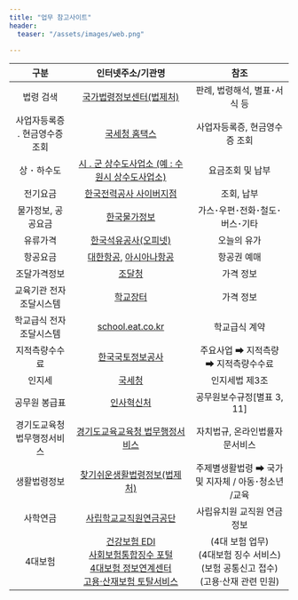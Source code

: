 ```yaml
---
title: "업무 참고사이트"
header:
  teaser: "/assets/images/web.png"

---
```



| 구분 | 인터넷주소/기관명 | 참조 |
|:----:|:---------------------------------:|:----:|
| 법령 검색 | [국가법령정보센터(법제처)](http://www.law.go.kr) | 판례, 법령해석, 별표･서식 등 |
| 사업자등록증 ․ 현금영수증 조회 | [국세청 홈택스](http://www.hometax.go.kr) | 사업자등록증, 현금영수증 조회 |
| 상 ･ 하수도 | [시 ․ 군 상수도사업소 (예 : 수원시 상수도사업소)](http://water.suwon.go.kr) | 요금조회 및 납부 |
| 전기요금 | [한국전력공사 사이버지점](http://home.kepco.co.kr) | 조회, 납부 |
| 물가정보, 공공요금 | [한국물가정보](http://www.kpi.or.kr) | 가스･우편･전화･철도･버스･기타 |
| 유류가격 | [한국석유공사(오피넷)](http://www.opinet.co.kr) | 오늘의 유가 |
| 항공요금 | [대한항공](http://koreanair.com), [아시아나항공](http://flyasiana.com) | 항공권 예매 |
| 조달가격정보 | [조달청](http://www.g2b.go.kr) | 가격 정보 |
| 교육기관 전자조달시스템 | [학교장터](http://www.s2b.kr) | 가격 정보 |
| 학교급식 전자조달시스템 | [school.eat.co.kr](http://school.eat.co.kr) | 학교급식 계약 |
| 지적측량수수료 | [한국국토정보공사](http://www.lx.or.kr) | 주요사업 ➡ 지적측량 ➡ 지적측량수수료 |
| 인지세 | [국세청](http://www.nts.go.kr) | 인지세법 제3조 |
| 공무원 봉급표 | [인사혁신처](http://www.mpm.go.kr) | 공무원보수규정[별표 3, 11] |
| 경기도교육청 법무행정서비스 | [경기도교육교육청 법무행정서비스](http://law.goe.go.kr) | 자치법규, 온라인법률자문서비스 |
| 생활법령정보 | [찾기쉬운생활법령정보(법제처)](http://www.easylaw.go.kr) | 주제별생활법령 ➡ 국가 및 지자체 / 아동･청소년 /교육 |
| 사학연금 | [사립학교교직원연금공단](http://www.tp.or.kr) | 사립유치원 교직원 연금정보 |
| 4대보험 | [건강보험 EDI](http://edi.nhis.or.kr) <br> [사회보험통합징수 포털](http://si4n.nhis.or.kr) <br> [4대보험 정보연계센터](http://www.4insure.or.kr) <br> [고용·산재보험 토탈서비스](http://total.kcomwel.or.kr) | (4대 보험 업무) <br> (4대보험 징수 서비스) <br> (보험 공통신고 접수) <br> (고용·산재 관련 민원)|


